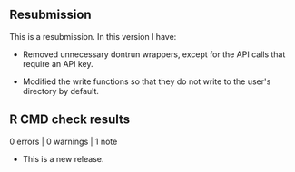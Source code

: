## Resubmission
This is a resubmission. In this version I have:

* Removed unnecessary dontrun wrappers, except for the API calls that
  require an API key.

* Modified the write functions so that they do not write to the user's 
  directory by default.
  
## R CMD check results

0 errors | 0 warnings | 1 note

* This is a new release.

